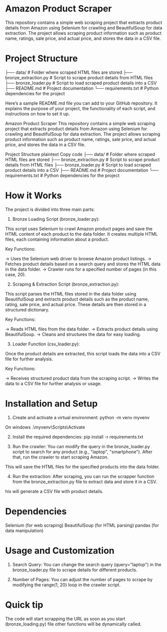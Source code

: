 # Amazon Product Scraper
This repository contains a simple web scraping project that extracts product details from Amazon using Selenium for crawling and BeautifulSoup for data extraction. The project allows scraping product information such as product name, ratings, sale price, and actual price, and stores the data in a CSV file.

# Project Structure

├── data/                     # Folder where scraped HTML files are stored
├── bronze_extraction.py      # Script to scrape product details from HTML files
├── bronze_loader.py          # Script to load scraped product details into a CSV
├── README.md                 # Project documentation
└── requirements.txt          # Python dependencies for the project


Here’s a sample README.md file you can add to your GitHub repository. It explains the purpose of your project, the functionality of each script, and instructions on how to set it up.

Amazon Product Scraper
This repository contains a simple web scraping project that extracts product details from Amazon using Selenium for crawling and BeautifulSoup for data extraction. The project allows scraping product information such as product name, ratings, sale price, and actual price, and stores the data in a CSV file.

Project Structure
plaintext
Copy code
├── data/                    # Folder where scraped HTML files are stored
├── bronze_extraction.py      # Script to scrape product details from HTML files
├── bronze_loader.py          # Script to load scraped product details into a CSV
├── README.md                 # Project documentation
└── requirements.txt          # Python dependencies for the project

# How it Works

The project is divided into three main parts:

1. Bronze Loading Script (bronze_loader.py):

This script uses Selenium to crawl Amazon product pages and save the HTML content of each product to the data folder. It creates multiple HTML files, each containing information about a product.

Key Functions:

-> Uses the Selenium web driver to browse Amazon product listings.
-> Fetches product details based on a search query and stores the HTML data in the data folder.
-> Crawler runs for a specified number of pages (in this case, 20).

2. Scraping & Extraction Script (bronze_extraction.py):

This script parses the HTML files stored in the data folder using BeautifulSoup and extracts product details such as the product name, rating, sale price, and actual price. These details are then stored in a structured dictionary.

Key Functions:

-> Reads HTML files from the data folder.
-> Extracts product details using BeautifulSoup.
-> Cleans and structures the data for easy loading.

3. Loader Function (csv_loader.py):

Once the product details are extracted, this script loads the data into a CSV file for further analysis.

Key Functions:

-> Receives structured product data from the scraping script.
-> Writes the data to a CSV file for further analysis or usage.

# Installation and Setup

1. Create and activate a virtual environment:
python -m venv myvenv

On windows
.\myvenv\Scripts\Activate

2. Install the required dependencies:
pip install -r requirements.txt

3.  Run the crawler:
You can modify the query in the bronze_loader.py script to search for any product (e.g., "laptop", "smartphone"). After that, run the crawler to start scraping Amazon.

This will save the HTML files for the specified products into the data folder.

4. Run the extraction:
After scraping, you can run the scrapper function from the bronze_extraction.py file to extract data and store it in a CSV.

his will generate a CSV file with product details.

# Dependencies

Selenium (for web scraping)
BeautifulSoup (for HTML parsing)
pandas (for data manipulation)

# Usage and Customization

1. Search Query:
You can change the search query (query="laptop") in the bronze_loader.py file to scrape details for different products.

2. Number of Pages:
You can adjust the number of pages to scrape by modifying the range(1, 20) loop in the crawler script.


# Quick tip
The code will start scrapping the URL as soon as you start (bronze_loading.py) file other functions will be dynamically called.